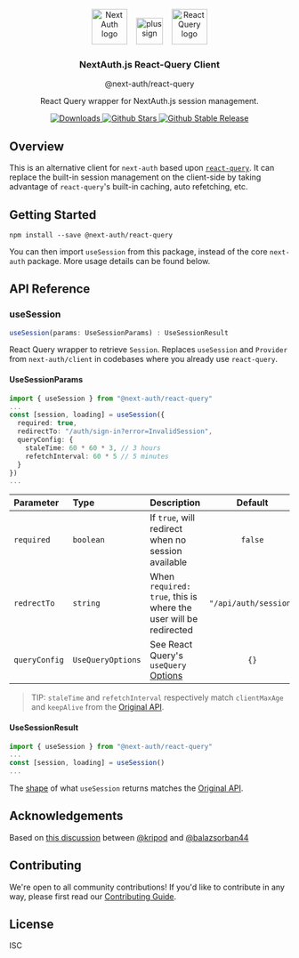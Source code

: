 <p align="center">
  <img alt="Next Auth logo"
    src="https://next-auth.js.org/img/logo/logo-sm.png"
    height="64" />&nbsp;&nbsp;&nbsp;&nbsp;<img alt="plus sign" src="https://www.svgrepo.com/show/138538/plus-sign.svg"
    height="48" />&nbsp;&nbsp;&nbsp;&nbsp;<img alt="React Query logo" src="https://react-query.tanstack.com/_next/static/images/logo-a65f848e05592e7de1dc2150454230fa.svg"
    height="64" />
  <h3 align="center">NextAuth.js React-Query Client</h3>
  <p align="center">@next-auth/react-query</p>
  <p align="center">React Query wrapper for NextAuth.js session management.</p>
  <p align="center" style="align: center;">
    <a href="https://www.npmtrends.com/@next-auth/react-query">
      <img src="https://img.shields.io/npm/dm/@next-auth/react-query" alt="Downloads" />
    </a>
    <a href="https://github.com/nextauthjs/react-query/stargazers">
      <img src="https://img.shields.io/github/stars/nextauthjs/react-query" alt="Github Stars" />
    </a>
    <a href="https://www.npmjs.com/package/@next-auth/react-query">
      <img src="https://img.shields.io/npm/v/@next-auth/react-query?label=latest"
        alt="Github Stable Release" />
    </a>
  </p>
</p>

## Overview

This is an alternative client for `next-auth` based upon [`react-query`](https://react-query.tanstack.com/). It can replace the built-in session management on the client-side by taking advantage of `react-query`'s built-in caching, auto refetching, etc.

## Getting Started

```
npm install --save @next-auth/react-query
```

You can then import `useSession` from this package, instead of the core `next-auth` package. More usage details can be found below.


## API Reference

### useSession

```ts
useSession(params: UseSessionParams) : UseSessionResult
```

React Query wrapper to retrieve `Session`. Replaces `useSession` and `Provider` from `next-auth/client` in codebases where you already use `react-query`.

#### UseSessionParams

```ts
import { useSession } from "@next-auth/react-query"
...
const [session, loading] = useSession({
  required: true,
  redirectTo: "/auth/sign-in?error=InvalidSession",
  queryConfig: {
    staleTime: 60 * 60 * 3, // 3 hours
    refetchInterval: 60 * 5 // 5 minutes 
  }
})
...
```

| Parameter | Type     | Description                       | Default |
| :-------- | :------- | :-------------------------------- | :-----: |
| `required`| `boolean`| If `true`, will redirect when no session available | `false` |
| `redrectTo`| `string`| When `required: true`, this is where the user will be redirected | `"/api/auth/session"` |
| `queryConfig` | `UseQueryOptions` | See React Query's `useQuery` [Options](https://react-query.tanstack.com/reference/useQuery) | `{}` |

> TIP: `staleTime` and `refetchInterval` respectively match `clientMaxAge` and `keepAlive` from the [Original API](https://next-auth.js.org/getting-started/client#options).

#### UseSessionResult

```ts
import { useSession } from "@next-auth/react-query"
...
const [session, loading] = useSession()
...
```

The [shape](https://github.com/nextauthjs/next-auth/blob/88ec3bad71eb60ed86b3d95d7c4671f9985c96bd/types/client.d.ts#L20-L26) of what `useSession` returns matches the [Original API](https://next-auth.js.org/getting-started/client#usesession).

## Acknowledgements

Based on [this discussion](https://github.com/nextauthjs/next-auth/discussions/1803) between [@kripod](https://github.com/kripod) and [@balazsorban44](https://github.com/balazsorban44)

## Contributing

We're open to all community contributions! If you'd like to contribute in any way, please first read our [Contributing Guide](https://github.com/nextauthjs/next-auth/blob/canary/CONTRIBUTING.md).

## License

ISC
